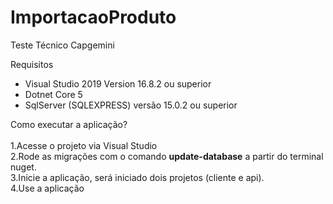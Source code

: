 # ImportacaoProduto
Teste Técnico Capgemini

Requisitos

- Visual Studio 2019 Version 16.8.2 ou superior <br/>
- Dotnet Core 5 <br/>
- SqlServer (SQLEXPRESS) versão 15.0.2 ou superior <br/>

Como executar a aplicação?
<br/><br/>
1.Acesse o projeto via Visual Studio<br/>
2.Rode as migrações com o comando <b>update-database</b> a partir do terminal nuget.<br/>
3.Inicie a aplicação, será iniciado dois projetos (cliente e api).<br/>
4.Use a aplicação<br/>
